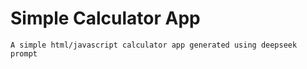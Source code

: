# **Simple Calculator App**

`A simple html/javascript calculator app generated using deepseek prompt`
